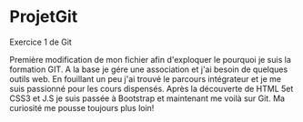 # ProjetGit
Exercice 1 de Git

Première modification de mon fichier afin d'exploquer le pourquoi je suis la formation GIT.
A la base je gére une association et j'ai besoin de quelques outils web. 
En fouillant un peu j'ai trouvé le parcours intégrateur et je me suis passionné pour les cours dispensés. Après la découverte de HTML 5et CSS3 et J.S je suis passée à Bootstrap et maintenant me voilà sur Git. Ma curiosité me pousse toujours plus loin!
